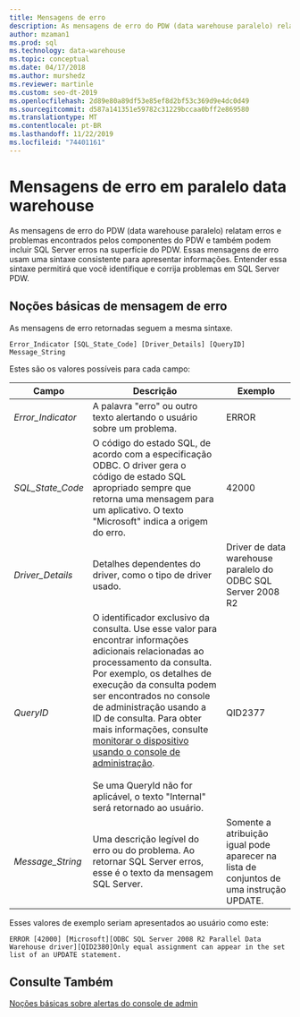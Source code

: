 ```yaml
---
title: Mensagens de erro
description: As mensagens de erro do PDW (data warehouse paralelo) relatam erros e problemas encontrados pelos componentes do PDW e também podem incluir SQL Server erros na superfície do PDW. Essas mensagens de erro usam uma sintaxe consistente para apresentar informações. Entender essa sintaxe permitirá que você identifique e corrija os problemas.
author: mzaman1
ms.prod: sql
ms.technology: data-warehouse
ms.topic: conceptual
ms.date: 04/17/2018
ms.author: murshedz
ms.reviewer: martinle
ms.custom: seo-dt-2019
ms.openlocfilehash: 2d89e80a89df53e85ef8d2bf53c369d9e4dc0d49
ms.sourcegitcommit: d587a141351e59782c31229bccaa0bff2e869580
ms.translationtype: MT
ms.contentlocale: pt-BR
ms.lasthandoff: 11/22/2019
ms.locfileid: "74401161"
---
```

# <a name="error-messages-in-parallel-data-warehouse"></a>Mensagens de erro em paralelo data warehouse

As mensagens de erro do PDW (data warehouse paralelo) relatam erros e problemas encontrados pelos componentes do PDW e também podem incluir SQL Server erros na superfície do PDW. Essas mensagens de erro usam uma sintaxe consistente para apresentar informações. Entender essa sintaxe permitirá que você identifique e corrija problemas em SQL Server PDW.  
  
## <a name="Basics"></a>Noções básicas de mensagem de erro  
As mensagens de erro retornadas seguem a mesma sintaxe.  
  
`Error_Indicator [SQL_State_Code] [Driver_Details] [QueryID] Message_String`  
  
Estes são os valores possíveis para cada campo:  
  
|Campo|Descrição|Exemplo|  
|---------|---------------|-----------|  
|*Error_Indicator*|A palavra "erro" ou outro texto alertando o usuário sobre um problema.|ERROR|  
|*SQL_State_Code*|O código do estado SQL, de acordo com a especificação ODBC. O driver gera o código de estado SQL apropriado sempre que retorna uma mensagem para um aplicativo. O texto "Microsoft" indica a origem do erro.|42000|  
|*Driver_Details*|Detalhes dependentes do driver, como o tipo de driver usado.|Driver de data warehouse paralelo do ODBC SQL Server 2008 R2|  
|*QueryID*|O identificador exclusivo da consulta. Use esse valor para encontrar informações adicionais relacionadas ao processamento da consulta. Por exemplo, os detalhes de execução da consulta podem ser encontrados no console de administração usando a ID de consulta. Para obter mais informações, consulte [monitorar o dispositivo usando o console de administração](monitor-the-appliance-by-using-the-admin-console.md).<br /><br />Se uma QueryId não for aplicável, o texto "Internal" será retornado ao usuário.|QID2377|  
|*Message_String*|Uma descrição legível do erro ou do problema. Ao retornar SQL Server erros, esse é o texto da mensagem SQL Server.|Somente a atribuição igual pode aparecer na lista de conjuntos de uma instrução UPDATE.|  
  
Esses valores de exemplo seriam apresentados ao usuário como este:  
  
`ERROR [42000] [Microsoft][ODBC SQL Server 2008 R2 Parallel Data Warehouse driver][QID2380]Only equal assignment can appear in the set list of an UPDATE statement.`  
  
## <a name="see-also"></a>Consulte Também  
<!-- MISSING LINKS 
[Common Metadata Query Examples &#40;SQL Server PDW&#41;](../sqlpdw/common-metadata-query-examples-sql-server-pdw.md)  
-->
[Noções básicas sobre alertas do console de admin](understanding-admin-console-alerts.md)  
  
